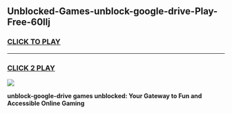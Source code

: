 
## Unblocked-Games-unblock-google-drive-Play-Free-60llj
<h3>
<a href="https://premium76.site?title=unblock-google-drive&ref=20M">CLICK TO PLAY</a></h3>
<hr>

<h3>
<a href="https://premium76.site?title=unblock-google-drive&ref=20M">CLICK 2 PLAY</a>
  
</h3>

<a href="https://premium76.site?title=unblock-google-drive&ref=19M"><img src="https://clearcache.store/games.png"></a>


**unblock-google-drive games unblocked: Your Gateway to Fun and Accessible Online Gaming**
